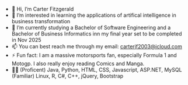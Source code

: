 - 👋 Hi, I’m Carter Fitzgerald
- 👀 I’m interested in learning the applications of artifical intelligence in business transformation
- 🌱 I’m currently studying a Bachelor of Software Engineering and a Bachelor of Business Informatics inn my final year set to be completed in Nov 2025
- 📫 You can best reach me through my email: carterjf2003@icloud.com
- ⚡ Fun fact: I am a massive motorsports fan, especially Formula 1 and Motogp. I also really enjoy reading Comics and Manga.
- 👨‍💻 (Proficent) Java, Python, HTML, CSS, Javascript, ASP.NET, MySQL (Familiar) Linux, R, C#, C++, jQuery, Bootstrap

<!---
CarterFitzgerald/CarterFitzgerald is a ✨ special ✨ repository because its `README.md` (this file) appears on your GitHub profile.
You can click the Preview link to take a look at your changes.
--->
